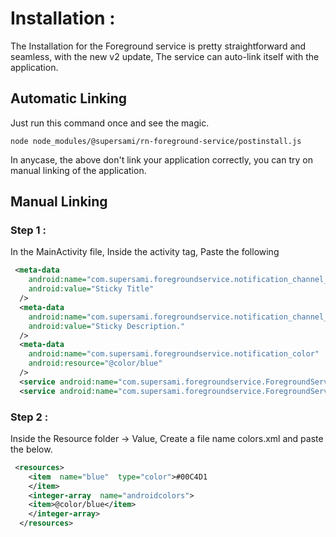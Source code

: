 # Installation :

The Installation for the Foreground service is pretty straightforward and seamless, with the new v2 update, The service can auto-link itself with the application.

## Automatic Linking

Just run this command once and see the magic.

```npm
node node_modules/@supersami/rn-foreground-service/postinstall.js
```

In anycase, the above don't link your application correctly, you can try on manual linking of the application.

## Manual Linking

### Step 1 :

In the MainActivity file, Inside the activity tag, Paste the following

```xml
 <meta-data
    android:name="com.supersami.foregroundservice.notification_channel_name"
    android:value="Sticky Title"
  />
  <meta-data
    android:name="com.supersami.foregroundservice.notification_channel_description"
    android:value="Sticky Description."
  />
  <meta-data
    android:name="com.supersami.foregroundservice.notification_color"
    android:resource="@color/blue"
  />
  <service android:name="com.supersami.foregroundservice.ForegroundService"></service>
  <service android:name="com.supersami.foregroundservice.ForegroundServiceTask"></service>
```

### Step 2 :

Inside the Resource folder -> Value, Create a file name colors.xml and paste the below.

```xml
 <resources>
    <item  name="blue"  type="color">#00C4D1
    </item>
    <integer-array  name="androidcolors">
    <item>@color/blue</item>
    </integer-array>
  </resources>
```
